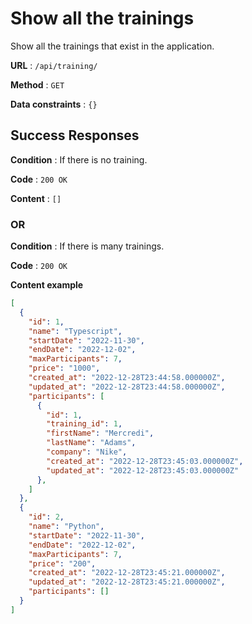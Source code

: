 # Show all the trainings

Show all the trainings that exist in the application.

**URL** : `/api/training/`

**Method** : `GET`

**Data constraints** : `{}`

## Success Responses

**Condition** : If there is no training.

**Code** : `200 OK`

**Content** : `[]`

### OR

**Condition** : If there is many trainings.

**Code** : `200 OK`

**Content example**

```json
[
  {
    "id": 1,
    "name": "Typescript",
    "startDate": "2022-11-30",
    "endDate": "2022-12-02",
    "maxParticipants": 7,
    "price": "1000",
    "created_at": "2022-12-28T23:44:58.000000Z",
    "updated_at": "2022-12-28T23:44:58.000000Z",
    "participants": [
      {
        "id": 1,
        "training_id": 1,
        "firstName": "Mercredi",
        "lastName": "Adams",
        "company": "Nike",
        "created_at": "2022-12-28T23:45:03.000000Z",
        "updated_at": "2022-12-28T23:45:03.000000Z"
      },
    ]
  },
  {
    "id": 2,
    "name": "Python",
    "startDate": "2022-11-30",
    "endDate": "2022-12-02",
    "maxParticipants": 7,
    "price": "200",
    "created_at": "2022-12-28T23:45:21.000000Z",
    "updated_at": "2022-12-28T23:45:21.000000Z",
    "participants": []
  }
]
```
